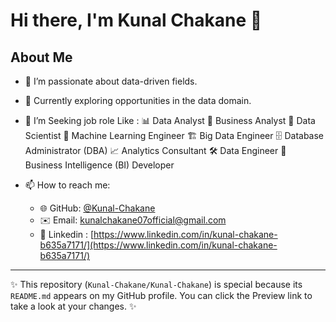 # Hi there, I'm Kunal Chakane 👋

## About Me

- 👀 I’m passionate about data-driven fields.
- 🌱 Currently exploring opportunities in the data domain.
- 👀 I’m Seeking job role Like :
          📊 Data Analyst
          💼 Business Analyst
          🔬 Data Scientist
          🤖 Machine Learning Engineer
          🏗️ Big Data Engineer
          🗄️ Database Administrator (DBA)
          📈 Analytics Consultant
          🛠️ Data Engineer
          📡 Business Intelligence (BI) Developer
  
- 📫 How to reach me: 
  - 🌐 GitHub: [@Kunal-Chakane](https://github.com/Kunal-Chakane)
  - ✉️ Email: [kunalchakane07official@gmail.com](mailto:kunalchakane07official@gmail.com)
  - 🔗 Linkedin : [https://www.linkedin.com/in/kunal-chakane-b635a7171/](https://www.linkedin.com/in/kunal-chakane-b635a7171/)

---

✨ This repository (`Kunal-Chakane/Kunal-Chakane`) is special because its `README.md` appears on my GitHub profile. You can click the Preview link to take a look at your changes. ✨
